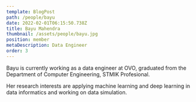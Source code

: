 ```yaml
---
template: BlogPost
path: /people/bayu
date: 2022-02-01T06:15:50.738Z
title: Bayu Mahendra
thumbnail: /assets/people/bayu.jpg
position: member
metaDescription: Data Engineer
order: 3
---
```


Bayu is currently working as a data engineer at OVO, graduated from the Department of Computer Engineering, STMIK Profesional.

Her research interests are applying machine learning and deep learning in data informatics and working on data simulation.
